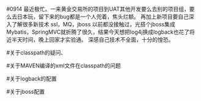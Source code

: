 #0914
最近极忙。一来黄金交易所的项目到UAT其他开发要么去别的项目组，要么去日本玩，留下来的bug都是一个人兜着，焦头烂额。
再加上新项目要自己深入了解很多新技术
	ssl，MQ，jboss
以前都没接触过，光搭个jboss集成Mybatis，SpringMVC就折腾了很久，结果今天想把log4j换成logback也花了将近半天时间，晚上回家才实验通。
深感自己技术不全面，十分的惶恐。

#关于classpath的疑问、

#关于MAVEN编译的xml文件在classpath的问题

#关于logback的配置

#关于jboss配置